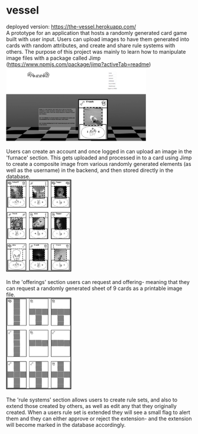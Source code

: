 # vessel

deployed version: https://the-vessel.herokuapp.com/
</br>
A prototype for an application that hosts a randomly generated card game built with user input. 
Users can upload images to have them generated into cards with random attributes, and create and share rule systems with others. The purpose of this project
was mainly to learn how to manipulate image files with a package called Jimp (https://www.npmjs.com/package/jimp?activeTab=readme) 
</br>
<img src="https://github.com/atrathbone/atrathbone/blob/main/Vessel-screengrab.PNG?raw=true" height="75%" width="75%"/>
</br>
</br>
Users can create an account and once logged in can upload an image in the 'furnace' section. This gets uploaded and processed in to a card
using Jimp to create a composite image from various randomly generated elements (as well as the username) in the backend, 
and then stored directly in the database.
</br>
<img src="https://github.com/atrathbone/atrathbone/blob/main/Vessel-screengrab1.PNG?raw=true" height="35%" width="35%"/>
</br>
</br>
In the 'offerings' section users can request and offering- meaning that they can request a randomly generated sheet of 9 cards as a printable image file.
</br>
<img src="https://github.com/atrathbone/atrathbone/blob/main/Vessel-screengrab2.PNG?raw=true" height="35%" width="35%"/>
</br>
</br>
The 'rule systems' section allows users to create rule sets, and also to extend those created by others, as well as edit any that they originally created. 
When a users rule set is extended they will see a small flag to alert them and they can either approve or reject the extension- and the extension will 
become marked in the database accordingly.

